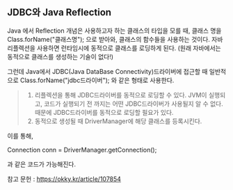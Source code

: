 ## JDBC와 Java Reflection

Java 에서 Reflection 개념은 사용하고자 하는 클래스의 타입을 모를 때, 
클래스 명을 Class.forName("클래스명"); 으로 받아와, 클래스의 함수들을 사용하는 것이다.
자바 리플렉션을 사용하면 런타임시에 동적으로 클래스를 로딩하게 된다.
(원래 자바에서는 동적으로 클래스를 생성하는 기술이 없다!)

그런데 Java에서 JDBC(Java DataBase Connectivity)드라이버에 접근할 때
일반적으로 Class.forName("jdbc드라이버"); 와 같은 형태로 사용한다.

> 1. 리플렉션을 통해 JDBC드라이버를 동적으로 로딩할 수 있다. 
> JVM이 실행되고, 코드가 실행되기 전 까지는 어떤 JDBC드라이버가 사용될지 알 수 없다.때문에 JDBC드라이버를 동적으로 로딩할 필요가 있다.
> 2. 동적으로 생성될 때 DriverManager에 해당 클래스를 등록시킨다.

이를 통해,

Connection conn  = DriverManager.getConnection();
 
과 같은 코드가 가능해진다.

참고 문헌 : https://okky.kr/article/107854
